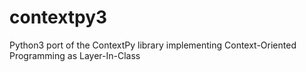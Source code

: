 # contextpy3
Python3 port of the ContextPy library implementing Context-Oriented Programming as Layer-In-Class
